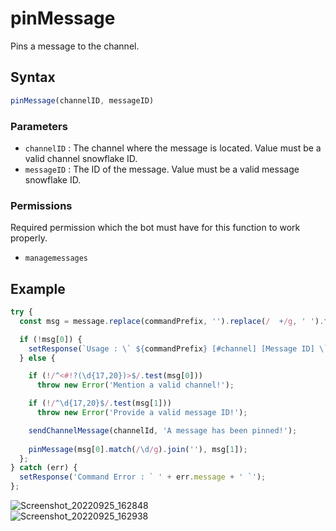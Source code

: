 # pinMessage
Pins a message to the channel.

## Syntax
```js
pinMessage(channelID, messageID)
```

### Parameters
- `channelID` : The channel where the message is located. Value must be a valid channel snowflake ID.
- `messageID` : The ID of the message. Value must be a valid message snowflake ID.

### Permissions
Required permission which the bot must have for this function to work properly.
- `managemessages`

## Example
```js
try {
  const msg = message.replace(commandPrefix, '').replace(/  +/g, ' ').trim().split(' ', 2);

  if (!msg[0]) {
    setResponse(`Usage : \` ${commandPrefix} [#channel] [Message ID] \``);
  } else {

    if (!/^<#!?(\d{17,20})>$/.test(msg[0]))
      throw new Error('Mention a valid channel!');

    if (!/^\d{17,20}$/.test(msg[1]))
      throw new Error('Provide a valid message ID!');

    sendChannelMessage(channelId, 'A message has been pinned!');
    
    pinMessage(msg[0].match(/\d/g).join(''), msg[1]);
  };
} catch (err) {
  setResponse('Command Error : ` ' + err.message + ' `');
};
```

![Screenshot_20220925_162848](https://user-images.githubusercontent.com/95774950/192140456-ebf9842b-0a05-4c89-bd68-3521b42f2054.png)\
![Screenshot_20220925_162938](https://user-images.githubusercontent.com/95774950/192140467-786505ff-02e0-4443-82e4-03afcfdb2eed.png)
